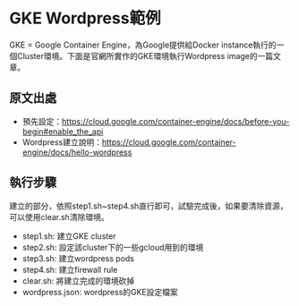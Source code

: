# GKE Wordpress範例

GKE = Google Container Engine，為Google提供給Docker instance執行的一個Cluster環境。下面是官網所實作的GKE環境執行Wordpress image的一篇文章。

## 原文出處

* 預先設定：https://cloud.google.com/container-engine/docs/before-you-begin#enable_the_api
* Wordpress建立說明：https://cloud.google.com/container-engine/docs/hello-wordpress

## 執行步驟

建立的部分，依照step1.sh~step4.sh直行即可，試驗完成後，如果要清除資源，可以使用clear.sh清除環境。

* step1.sh: 建立GKE cluster 
* step2.sh: 設定該cluster下的一些gcloud用到的環境
* step3.sh: 建立wordpress pods
* step4.sh: 建立firewall rule
* clear.sh: 將建立完成的環境砍掉
* wordpress.json: wordpress的GKE設定檔案

